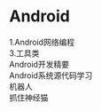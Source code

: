 Android
=======
1.Android网络编程<br />
3.工具类<br />
Android开发精要<br />
Android系统源代码学习<br />
机器人<br />
抓住神经猫<br />
